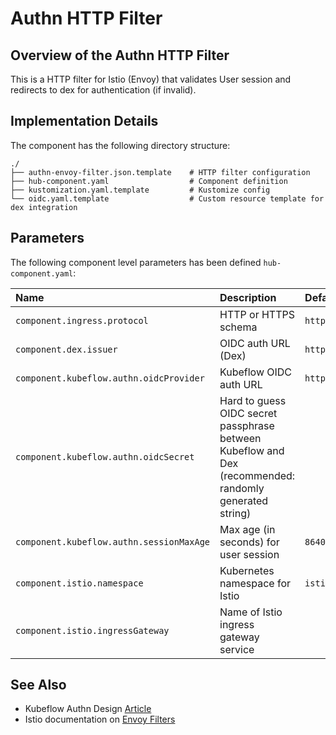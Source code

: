 # Authn HTTP Filter

## Overview of the Authn HTTP Filter

This is a HTTP filter for Istio (Envoy) that validates User session and redirects to dex for authentication (if invalid).

## Implementation Details

The component has the following directory structure:

```text
./
├── authn-envoy-filter.json.template    # HTTP filter configuration
├── hub-component.yaml                  # Component definition
├── kustomization.yaml.template         # Kustomize config
└── oidc.yaml.template                  # Custom resource template for dex integration
```

## Parameters

The following component level parameters has been defined `hub-component.yaml`:

| Name | Description | Default Value |
| :--- | :---        | :---          |
| `component.ingress.protocol` | HTTP or HTTPS schema | `https` |
| `component.dex.issuer` | OIDC auth URL (Dex) | `http://auth.${domain.name}` |
| `component.kubeflow.authn.oidcProvider` | Kubeflow OIDC auth URL | `https://kubeflow.${dns.domain}/login/oidc` |
| `component.kubeflow.authn.oidcSecret` | Hard to guess OIDC secret passphrase between Kubeflow and Dex (recommended: randomly generated string) | |
| `component.kubeflow.authn.sessionMaxAge` | Max age (in seconds) for user session | `86400` |
| `component.istio.namespace` | Kubernetes namespace for Istio | `istio-system` |
| `component.istio.ingressGateway` | Name of Istio ingress gateway service | |

## See Also

* Kubeflow Authn Design [Article](https://www.arrikto.com/blog/kubeflow/news/kubeflow-authentication-with-istio-dex/)
* Istio documentation on [Envoy Filters](https://istio.io/latest/docs/reference/config/networking/envoy-filter/)
